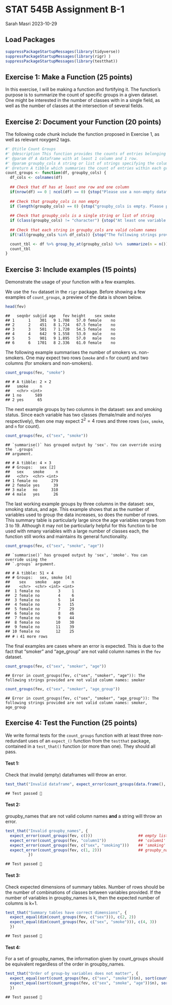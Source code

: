 STAT 545B Assignment B-1
================
Sarah Masri
2023-10-29

## Load Packages

``` r
suppressPackageStartupMessages(library(tidyverse))
suppressPackageStartupMessages(library(rigr) )
suppressPackageStartupMessages(library(testthat))
```

## Exercise 1: Make a Function (25 points)

In this exercise, I will be making a function and fortifying it. The
function’s purpose is to summarize the count of specific groups in a
given dataset. One might be interested in the number of classes with in
a single field, as well as the number of classes at the intersection of
several fields.

## Exercise 2: Document your Function (20 points)

The following code chunk include the function proposed in Exercise 1, as
well as relevant roxygen2 tags.

``` r
#' @title Count Groups
#' @description This function provides the counts of entries belonging to classes in a variable or variables of a dataset.
#' @param df A dataframe with at least 1 column and 1 row.
#' @param groupby_cols A string or list of strings specifying the column name(s) that the function will use to group the data. Must have length at least 1. 
#' @return A tibble which summaries the count of entries within each group or combination of groups (if the data is grouped by more than 1 column). 
count_groups <- function(df, groupby_cols) {
  df_cols <- colnames(df)
  
  ## Check that df has at least one row and one column
  if(nrow(df) == 0 | ncol(df) == 0) {stop("Please use a non-empty dataframe.")}
  
  ## Check that groupby_cols is non empty
  if (length(groupby_cols) == 0) {stop("groupby_cols is empty. Please provide at least one column name.")}
  
  ## Check that groupby_cols is a single string or list of string
  if (class(groupby_cols) != "character") {stop("At least one variable in groupby_cols is not a string.")}
  
  ## Check that each string in groupby_cols are valid column names
  if(!all(groupby_cols %in% df_cols)) {stop("The following strings provided are not valid column names: ", toString(groupby_cols[which(!groupby_cols %in% df_cols)]))}

  count_tbl <- df %>% group_by_at(groupby_cols) %>%  summarize(n = n())
  count_tbl
}
```

## Exercise 3: Include examples (15 points)

Demonstrate the usage of your function with a few examples.

We use the `fev` dataset in the `rigr` package. Before showing a few
examples of `count_groups`, a preview of the data is shown below.

``` r
head(fev)
```

    ##   seqnbr subjid age   fev height    sex smoke
    ## 1      1    301   9 1.708   57.0 female    no
    ## 2      2    451   8 1.724   67.5 female    no
    ## 3      3    501   7 1.720   54.5 female    no
    ## 4      4    642   9 1.558   53.0   male    no
    ## 5      5    901   9 1.895   57.0   male    no
    ## 6      6   1701   8 2.336   61.0 female    no

The following example summarises the number of smokers vs. non-smokers.
One may expect two rows (`smoke` and `n` for count) and two columns (for
smokers and non-smokers).

``` r
count_groups(fev, "smoke")
```

    ## # A tibble: 2 × 2
    ##   smoke     n
    ##   <chr> <int>
    ## 1 no      589
    ## 2 yes      65

The next example groups by two columns in the dataset: sex and smoking
status. Since each variable has two classes (female/male and no/yes
respectively), then one may expect $2^2 = 4$ rows and three rows (`sex`,
`smoke`, and `n` for count).

``` r
count_groups(fev, c("sex", "smoke"))
```

    ## `summarise()` has grouped output by 'sex'. You can override using the `.groups`
    ## argument.

    ## # A tibble: 4 × 3
    ## # Groups:   sex [2]
    ##   sex    smoke     n
    ##   <chr>  <chr> <int>
    ## 1 female no      279
    ## 2 female yes      39
    ## 3 male   no      310
    ## 4 male   yes      26

The last working example groups by three columns in the dataset: sex,
smoking status, and age. This example shows that as the number of
variables used to group the data increases, so does the number of rows.
This summary table is particularly large since the age variables ranges
from 3 to 19. Although it may not be particularly helpful for this
function to be used with nmany variables with a large number of classes
each, the function still works and maintains its general functionality.

``` r
count_groups(fev, c("sex", "smoke", "age"))
```

    ## `summarise()` has grouped output by 'sex', 'smoke'. You can override using the
    ## `.groups` argument.

    ## # A tibble: 51 × 4
    ## # Groups:   sex, smoke [4]
    ##    sex    smoke   age     n
    ##    <chr>  <chr> <int> <int>
    ##  1 female no        3     1
    ##  2 female no        4     6
    ##  3 female no        5    14
    ##  4 female no        6    15
    ##  5 female no        7    29
    ##  6 female no        8    46
    ##  7 female no        9    44
    ##  8 female no       10    30
    ##  9 female no       11    39
    ## 10 female no       12    25
    ## # ℹ 41 more rows

The final examples are cases where an error is expected. This is due to
the fact that “smoker” and “age_group” are not valid column names in the
`fev` dataset.

``` r
count_groups(fev, c("sex", "smoker", "age"))
```

    ## Error in count_groups(fev, c("sex", "smoker", "age")): The following strings provided are not valid column names: smoker

``` r
count_groups(fev, c("sex", "smoker", "age_group"))
```

    ## Error in count_groups(fev, c("sex", "smoker", "age_group")): The following strings provided are not valid column names: smoker, age_group

## Exercise 4: Test the Function (25 points)

We write formal tests for the `count_groups` function with at least
three non-redundant uses of an `expect_()` function from the `testthat`
package, contained in a `test_that()` function (or more than one). They
should all pass.

#### Test 1:

Check that invalid (empty) dataframes will throw an error.

``` r
test_that("Invalid dataframe", expect_error(count_groups(data.frame(), "column1")))
```

    ## Test passed 🌈

#### Test 2:

groupby_names that are not valid column names **and** a string will
throw an error.

``` r
test_that("Invalid groupby_names", {
  expect_error(count_groups(fev, c()))                    ## empty list not valid
  expect_error(count_groups(fev, "column1"))              ## 'column1' is not a valid colname
  expect_error(count_groups(fev, c("sex", "smoking")))    ## 'smoking' is not a valid colname, but 'sex' is
  expect_error(count_groups(fev, c(1, 2)))                ## groupby_names are not strings
          })
```

    ## Test passed 🌈

#### Test 3:

Check expected dimensions of summary tables. Number of rows should be
the number of combinations of classes between variables provided. If the
number of variables in groupby_names is k, then the expected number of
columns is k+1.

``` r
test_that("Summary tables have correct dimensions", {
  expect_equal(dim(count_groups(fev, c("sex"))), c(2, 2))
  expect_equal(dim(count_groups(fev, c("sex", "smoke"))), c(4, 3))
  })
```

    ## Test passed 🌈

#### Test 4:

For a set of groupby_names, the information given by count_groups should
be equivalent regardless of the order in groupby_names.

``` r
test_that("Order of group-by variables does not matter", {
  expect_equal(sort(count_groups(fev, c("sex", "smoke"))$n), sort(count_groups(fev, c("smoke", "sex"))$n))
  expect_equal(sort(count_groups(fev, c("sex", "smoke", "age"))$n), sort(count_groups(fev, c("age", "smoke", "sex"))$n))
  })
```

    ## Test passed 🥳
